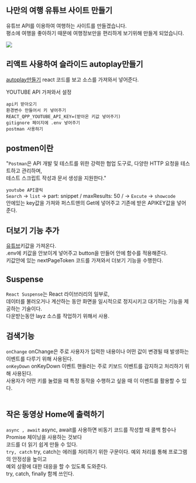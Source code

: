 ## 나만의 여행 유튜브 사이트 만들기
유튜브 API를 이용하여 여행하는 사이트를 만들겠습니다.   
평소에 여행을 좋아하기 때문에 여행정보만을 편리하게 보기위해 만들게 되었습니다.   

<img src="https://hee031812.github.io/youtube-project/src/assets/img/img33.png">

## 리액트 사용하여 슬라이드 autoplay만들기
[autoplay만들기](https://swiperjs.com/demos#autoplay)
react 코드를 보고 소스를 가져와서 넣어준다.


YOUTUBE API 가져와서 설정   
   
`api키 받아오기`   
`환경변수 만들어서 키 넣어주기`   
`REACT_QPP_YOUTUBE_API_KEY=(받아온 키값 넣어주기)`   
`gitignore 페이지에 .env 넣어주기`   
`postman 사용하기`   
      
## postmen이란   
"`Postman`은 API 개발 및 테스트를 위한 강력한 협업 도구로, 다양한 HTTP 요청을 테스트하고 관리하며,   
테스트 스크립트 작성과 문서 생성을 지원한다."   
   
`youtube API클릭`   
`Search` -> `list` -> part: snippet / maxResults: 50 / -> `Excute` -> `showcode`      
안에있는 key값을 가져와 퍼스트맨의 Get에 넣어주고 기존에 받은 APIKEY값을 넣어준다.   
      
## 더보기 기능 추가
[유튜브](https://rapidapi.com/Glavier/api/youtube-v311/)키값을 가져온다.   
.env에 키값을 안보이게 넣어주고  button을 만들어 안에 함수를 적용해준다.   
키값안에 있는 nextPageToken 코드를 가져와서 더보기 기능을 수행한다.   
      
## Suspense
`React Suspense`는 React 라이브러리의 일부로,   
데이터를 불러오거나 계산하는 동안 화면을 일시적으로 정지시키고 대기하는 기능을 제공하는 기술이다.   
다운받는동안 layz 소스를 작업하기 위해서 사용.  
      
## 검색기능
`onChange`  onChange은 주로 사용자가 입력한 내용이나 어떤 값이 변경될 때 발생하는   
이벤트를 다루기 위해 사용된다.   
`onKeyDown`  onKeyDown 이벤트 핸들러는 주로 키보드 이벤트를 감지하고 처리하기 위해 사용된다.    
사용자가 어떤 키를 눌렀을 때 특정 동작을 수행하고 싶을 때 이 이벤트를 활용할 수 있다.   
<br>
   
## 작은 동영상 Home에 출력하기
`async , await`  async, await를 사용하면 비동기 코드를 작성할 때 콜백 함수나 Promise 체이닝을 사용하는 것보다   
코드를 더 읽기 쉽게 만들 수 있다.   
`try, catch`  try, catch는 에러를 처리하기 위한 구문이다. 예외 처리를 통해 프로그램의 안정성을 높이고   
예외 상황에 대한 대응을 할 수 있도록 도와준다.   
try, catch, finally 함께 쓰인다.    
   
